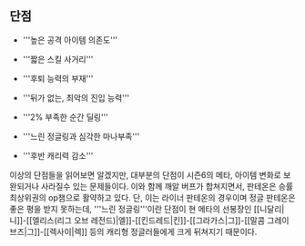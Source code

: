 단점
----

 * '''높은 공격 아이템 의존도'''
 
 * '''짧은 스킬 사거리'''
 
 * '''후퇴 능력의 부재'''
 
 * '''뒤가 없는, 최악의 진입 능력'''
 
 * '''2% 부족한 순간 딜링'''
 
 * '''느린 정글링과 심각한 마나부족'''
 
 * '''후반 캐리력 감소'''
 
이상의 단점들을 읽어보면 알겠지만, 대부분의 단점이 시즌6의 메타, 아이템 변화로 보완되거나 사라질수 있는 문제들이다. 이와 함께 깨알 버프가 합쳐지면서, 판테온은 승률 최상위권의 op챔으로 활약하고 있다. 단, 이는 라이너 판테온의 경우이며 정글 판테온은 좋은 평을 받지 못하는데, '''느린 정글링'''이란 단점이 현 메타의 선봉장인 [[니달리|니]]-[[엘리스(리그 오브 레전드)|엘]]-[[킨드레드|킨]]-[[그라가스|그]]-[[말콤 그레이브즈|그]]-[[렉사이|렉]] 등의 캐리형 정글러들에게 크게 뒤쳐지기 때문이다.

